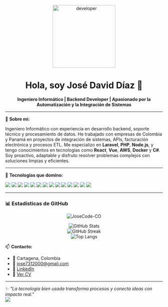 <p align="center">
  <img src="https://cdn.dribbble.com/users/1162077/screenshots/3848914/programmer.gif" width="200" alt="developer">
</p>

<h1 align="center">Hola, soy José David Díaz 👋</h1>

<p align="center">
  <strong>Ingeniero Informático | Backend Developer | Apasionado por la Automatización y la Integración de Sistemas</strong>
</p>

---

🎯 **Sobre mí:**

Ingeniero Informático con experiencia en desarrollo backend, soporte técnico y procesamiento de datos. He trabajado con empresas de Colombia y Panamá en proyectos de integración de sistemas, APIs, facturación electrónica y procesos ETL. Me especializo en **Laravel**, **PHP**, **Node.js**, y tengo conocimientos en tecnologías como **React**, **Vue**, **AWS**, **Docker** y **C#**. Soy proactivo, adaptable y disfruto resolver problemas complejos con soluciones limpias y eficientes.




---

🧰 **Tecnologías que domino:**

<p align="left">
  <img src="https://img.shields.io/badge/Laravel-F05340?style=for-the-badge&logo=laravel&logoColor=white" />
  <img src="https://img.shields.io/badge/PHP-777BB4?style=for-the-badge&logo=php&logoColor=white" />
  <img src="https://img.shields.io/badge/NestJS-E0234E?style=for-the-badge&logo=nestjs&logoColor=white" />
  <img src="https://img.shields.io/badge/Node.js-339933?style=for-the-badge&logo=nodedotjs&logoColor=white" />
  <img src="https://img.shields.io/badge/React-20232A?style=for-the-badge&logo=react&logoColor=61DAFB" />
  <img src="https://img.shields.io/badge/Vue.js-35495E?style=for-the-badge&logo=vue.js&logoColor=4FC08D" />
  <img src="https://img.shields.io/badge/Java-007396?style=for-the-badge&logo=java&logoColor=white" />
  <img src="https://img.shields.io/badge/MySQL-005C84?style=for-the-badge&logo=mysql&logoColor=white" />
  <img src="https://img.shields.io/badge/Oracle-F80000?style=for-the-badge&logo=oracle&logoColor=white" />
  <img src="https://img.shields.io/badge/SQL_Server-CC2927?style=for-the-badge&logo=microsoftsqlserver&logoColor=white" />
  <img src="https://img.shields.io/badge/AWS-FF9900?style=for-the-badge&logo=amazonaws&logoColor=white" />
  <img src="https://img.shields.io/badge/Docker-2496ED?style=for-the-badge&logo=docker&logoColor=white" />
  <img src="https://img.shields.io/badge/C%23-239120?style=for-the-badge&logo=c-sharp&logoColor=white" />
  <img src="https://img.shields.io/badge/Git-F05032?style=for-the-badge&logo=git&logoColor=white" />
</p>

---
### 📊 Estadísticas de GitHub

<p align="center">
  <img src="https://komarev.com/ghpvc/?username=JoseCode-CO&label=Profile%20views&color=0e75b6&style=flat" alt="JoseCode-CO" />
</p>


<p align="center">
  <img src="https://github-readme-stats.vercel.app/api?username=JoseCode-CO&show_icons=true&theme=tokyonight" alt="GitHub Stats" />
  <br/>
  <img src="https://github-readme-streak-stats.herokuapp.com?user=JoseCode-CO&theme=tokyonight" alt="GitHub Streak" />
  <br/>
  <img src="https://github-readme-stats.vercel.app/api/top-langs/?username=JoseCode-CO&layout=compact&theme=tokyonight" alt="Top Langs" />
</p>

📫 **Contacto:**

- 📍 Cartagena, Colombia
- 📧 [jose7312000@gmail.com](mailto:jose7312000@gmail.com)
- 💼 [LinkedIn](https://www.linkedin.com/in/jose-david-diaz-3812b5209/)
- 📄 [Ver CV](https://github.com/soyvillareal/soyvillareal/blob/main/CV%20-%20JOSE%20DIAZ.pdf)

---

✨ _"La tecnología bien usada transforma procesos y conecta ideas con impacto real."_  
<a href="https://github.com/sponsors/JoseCode-CO">
  <img src="https://img.shields.io/badge/Sponsor-JoseCode--CO-critical?style=for-the-badge&logo=github-sponsors&logoColor=white" />
</a>


